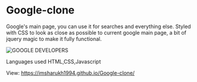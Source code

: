 # Google-clone
Google's main page, you can use it for searches and everything else. Styled with CSS to look as close as possible to current google main page, a bit of jquery magic to make it fully functional.

![GOOGLE DEVELOPERS](https://user-images.githubusercontent.com/45158663/117542820-d3522d00-b037-11eb-97b3-686c7d082b0b.PNG)

Languages used 
HTML,CSS,Javascript

View: https://imsharukh1994.github.io/Google-clone/
